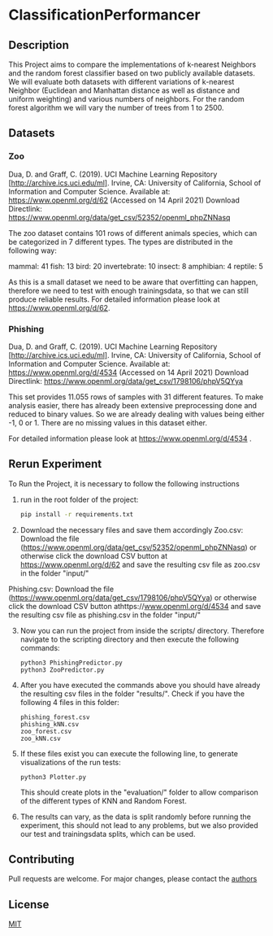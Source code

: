 # ClassificationPerformancer

## Description

This Project aims to compare the implementations of k-nearest Neighbors and the random forest classifier based on two publicly available datasets.  We will evaluate both datasets with different variations of k-nearest Neighbor (Euclidean and Manhattan distance as well as distance and uniform weighting) and various numbers of neighbors. For the random forest algorithm we will vary the number of trees from 1 to 2500.

## Datasets

### Zoo

Dua, D. and Graff, C. (2019). UCI Machine Learning Repository [http://archive.ics.uci.edu/ml]. Irvine, CA: University of California, School of Information and Computer Science.
Available at: https://www.openml.org/d/62 (Accessed on 14 April 2021)
Download Directlink: https://www.openml.org/data/get_csv/52352/openml_phpZNNasq

The zoo dataset contains 101 rows of different animals species, which can be categorized in 7 different types. The types are distributed in the following way:

mammal: 41
fish: 13
bird: 20
invertebrate: 10
insect: 8
amphibian: 4
reptile: 5

As this is a small dataset we need to be aware that overfitting can happen, therefore we need to test with enough trainingsdata, so that we can still produce reliable results. For detailed information please look at  https://www.openml.org/d/62.

### Phishing

Dua, D. and Graff, C. (2019). UCI Machine Learning Repository [http://archive.ics.uci.edu/ml]. Irvine, CA: University of California, School of Information and Computer Science. 
Available at: https://www.openml.org/d/4534 (Accessed on 14 April 2021)
Download Directlink: https://www.openml.org/data/get_csv/1798106/phpV5QYya

This set provides 11.055 rows of samples with 31 different features. To make analysis easier, there has already been extensive preprocessing done and reduced to binary values. So we are already dealing with values being either -1, 0 or 1. There are no missing values in this dataset either.

For detailed information please look at https://www.openml.org/d/4534 .

## Rerun Experiment

To Run the Project, it is necessary to follow the following instructions

1. run in the root folder of the project:

   ```bash
   pip install -r requirements.txt
   ```

2.  Download the necessary files and save them accordingly
   Zoo.csv: Download the file (https://www.openml.org/data/get_csv/52352/openml_phpZNNasq) or otherwise click the download CSV button at https://www.openml.org/d/62 and save the resulting csv file as zoo.csv in the folder "input/"

   Phishing.csv: Download the file (https://www.openml.org/data/get_csv/1798106/phpV5QYya) or otherwise click the download CSV button athttps://www.openml.org/d/4534 and save the resulting csv file as phishing.csv in the folder "input/"

3. Now you can run the project from inside the scripts/ directory. Therefore navigate to the scripting directory and then execute the following commands:

   ```
   python3 PhishingPredictor.py
   python3 ZooPredictor.py
   ```

4. After you have executed the commands above you should have already the resulting csv files in the folder "results/". Check if you have the following 4 files in this folder:

   ```
   phishing_forest.csv
   phishing_kNN.csv
   zoo_forest.csv
   zoo_kNN.csv
   ```

5. If these files exist you can execute the following line, to generate visualizations of the run tests:

   ```
   python3 Plotter.py
   ```

   This should create plots in the "evaluation/" folder to allow comparison of the different types of KNN and Random Forest.
   
6. The results can vary, as the data is split randomly before running the experiment, this should not lead to any problems, but we also provided  our test and trainingsdata splits, which can be used.

## Contributing
Pull requests are welcome. For major changes, please contact the [authors](mail:moritz.staudinger@tuwien.ac.at)

## License

[MIT](https://choosealicense.com/licenses/mit/)